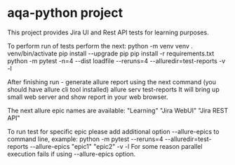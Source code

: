 # aqa-python project
This project provides Jira UI and Rest API tests for learning purposes.

To perform run of tests perform the next:
python -m venv venv
. venv/bin/activate
pip install --upgrade pip
pip install -r requirements.txt
python -m pytest -n=4 --dist loadfile --reruns=4 --alluredir=test-reports -v -l

After finishing run - generate allure report using the next command (you should have allure cli tool installed)
allure serv test-reports
It will bring up small web server and show report in your web browser.

The next allure epic names are available:
"Learning"
"Jira WebUI"
"Jira REST API"

To run test for specific epic please add additional option --allure-epics to command line, example:
python -m pytest --reruns=4 --alluredir=test-reports --allure-epics "epic1" "epic2" -v -l
For some reason parallel execution fails if using --allure-epics option.